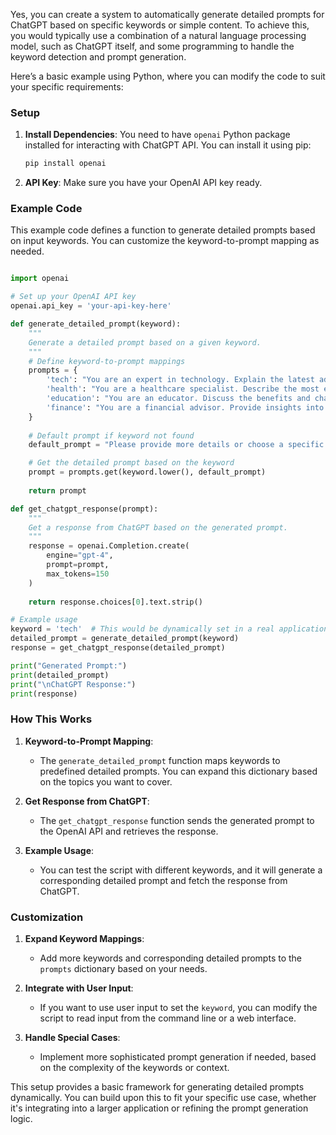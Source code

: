Yes, you can create a system to automatically generate detailed prompts for ChatGPT based on specific keywords or simple content. To achieve this, you would typically use a combination of a natural language processing model, such as ChatGPT itself, and some programming to handle the keyword detection and prompt generation.

Here’s a basic example using Python, where you can modify the code to suit your specific requirements:

### **Setup**

1.  **Install Dependencies**: You need to have `openai` Python package installed for interacting with ChatGPT API. You can install it using pip:
    
    ```bash
    pip install openai
    ```
    
2.  **API Key**: Make sure you have your OpenAI API key ready.
    

### **Example Code**

This example code defines a function to generate detailed prompts based on input keywords. You can customize the keyword-to-prompt mapping as needed.

```python

import openai

# Set up your OpenAI API key
openai.api_key = 'your-api-key-here'

def generate_detailed_prompt(keyword):
    """
    Generate a detailed prompt based on a given keyword.
    """
    # Define keyword-to-prompt mappings
    prompts = {
        'tech': "You are an expert in technology. Explain the latest advancements in artificial intelligence and how they impact everyday life.",
        'health': "You are a healthcare specialist. Describe the most effective strategies for maintaining a healthy lifestyle and managing chronic diseases.",
        'education': "You are an educator. Discuss the benefits and challenges of online learning compared to traditional classroom education.",
        'finance': "You are a financial advisor. Provide insights into effective personal finance management and investment strategies for beginners."
    }
    
    # Default prompt if keyword not found
    default_prompt = "Please provide more details or choose a specific topic."

    # Get the detailed prompt based on the keyword
    prompt = prompts.get(keyword.lower(), default_prompt)
    
    return prompt

def get_chatgpt_response(prompt):
    """
    Get a response from ChatGPT based on the generated prompt.
    """
    response = openai.Completion.create(
        engine="gpt-4",
        prompt=prompt,
        max_tokens=150
    )
    
    return response.choices[0].text.strip()

# Example usage
keyword = 'tech'  # This would be dynamically set in a real application
detailed_prompt = generate_detailed_prompt(keyword)
response = get_chatgpt_response(detailed_prompt)

print("Generated Prompt:")
print(detailed_prompt)
print("\nChatGPT Response:")
print(response)
```

### **How This Works**

1.  **Keyword-to-Prompt Mapping**:
    
    *   The `generate_detailed_prompt` function maps keywords to predefined detailed prompts. You can expand this dictionary based on the topics you want to cover.
2.  **Get Response from ChatGPT**:
    
    *   The `get_chatgpt_response` function sends the generated prompt to the OpenAI API and retrieves the response.
3.  **Example Usage**:
    
    *   You can test the script with different keywords, and it will generate a corresponding detailed prompt and fetch the response from ChatGPT.

### **Customization**

1.  **Expand Keyword Mappings**:
    
    *   Add more keywords and corresponding detailed prompts to the `prompts` dictionary based on your needs.
2.  **Integrate with User Input**:
    
    *   If you want to use user input to set the `keyword`, you can modify the script to read input from the command line or a web interface.
3.  **Handle Special Cases**:
    
    *   Implement more sophisticated prompt generation if needed, based on the complexity of the keywords or context.

This setup provides a basic framework for generating detailed prompts dynamically. You can build upon this to fit your specific use case, whether it's integrating into a larger application or refining the prompt generation logic.
